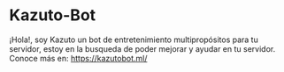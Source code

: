 # Kazuto-Bot
¡Hola!, soy Kazuto un bot de entretenimiento multipropósitos para tu servidor, estoy en la busqueda de poder mejorar y ayudar en tu servidor. Conoce más en:  https://kazutobot.ml/
